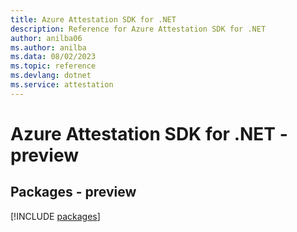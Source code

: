 ```yaml
---
title: Azure Attestation SDK for .NET
description: Reference for Azure Attestation SDK for .NET
author: anilba06
ms.author: anilba
ms.data: 08/02/2023
ms.topic: reference
ms.devlang: dotnet
ms.service: attestation
---
```

# Azure Attestation SDK for .NET - preview
## Packages - preview
[!INCLUDE [packages](attestation-index.md)]